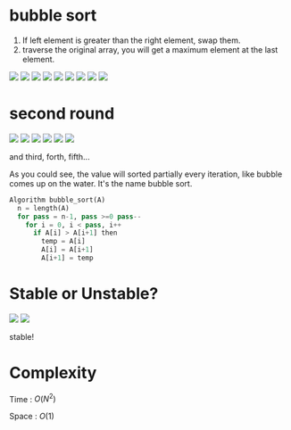 # bubble sort

1. If left element is greater than the right element, swap them.
2. traverse the original array, you will get a maximum element at the last element.

<img src='../asserts/68_1.png'></img>
<img src='../asserts/68_2.png'></img>
<img src='../asserts/68_3.png'></img>
<img src='../asserts/68_4.png'></img>
<img src='../asserts/68_5.png'></img>
<img src='../asserts/68_6.png'></img>
<img src='../asserts/68_7.png'></img>
<img src='../asserts/68_8.png'></img>
<img src='../asserts/68_9.png'></img>

# second round

<img src='../asserts/68_10.png'></img>
<img src='../asserts/68_11.png'></img>
<img src='../asserts/68_12.png'></img>
<img src='../asserts/68_13.png'></img>
<img src='../asserts/68_14.png'></img>
<img src='../asserts/68_15.png'></img>

and third, forth, fifth...

As you could see, the value will sorted partially every iteration, like bubble comes up on the water. It's the name bubble sort.

``` Python
Algorithm bubble_sort(A)
  n = length(A)
  for pass = n-1, pass >=0 pass--
    for i = 0, i < pass, i++
      if A[i] > A[i+1] then
        temp = A[i]
        A[i] = A[i+1]
        A[i+1] = temp
```

# Stable or Unstable?

<img src='../asserts/68_16.png'></img>
<img src='../asserts/68_17.png'></img>

stable!

# Complexity

Time : $O(N^{2})$

Space : $O(1)$
